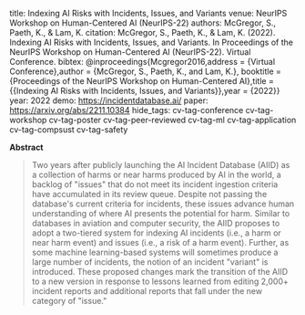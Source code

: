 title: Indexing AI Risks with Incidents, Issues, and Variants
venue: NeurIPS Workshop on Human-Centered AI (NeurIPS-22)
authors: McGregor, S., Paeth, K., & Lam, K.
citation: McGregor, S., Paeth, K., & Lam, K. (2022). Indexing AI Risks with Incidents, Issues, and Variants. In Proceedings of the NeurIPS Workshop on Human-Centered AI (NeurIPS-22). Virtual Conference.
bibtex: @inproceedings{Mcgregor2016,address = {Virtual Conference},author = {McGregor, S., Paeth, K., and Lam, K.}, booktitle = {Proceedings of the NeurIPS Workshop on Human-Centered AI},title = {{Indexing AI Risks with Incidents, Issues, and Variants}},year = {2022}}
year: 2022
demo: https://incidentdatabase.ai/
paper: https://arxiv.org/abs/2211.10384
hide_tags: cv-tag-conference cv-tag-workshop cv-tag-poster cv-tag-peer-reviewed cv-tag-ml cv-tag-application cv-tag-compsust cv-tag-safety

**Abstract**

> Two years after publicly launching the AI Incident Database (AIID) as a collection of harms or near harms produced by AI in the world, a backlog of "issues" that do not meet its incident ingestion criteria have accumulated in its review queue. Despite not passing the database's current criteria for incidents, these issues advance human understanding of where AI presents the potential for harm. Similar to databases in aviation and computer security, the AIID proposes to adopt a two-tiered system for indexing AI incidents (i.e., a harm or near harm event) and issues (i.e., a risk of a harm event). Further, as some machine learning-based systems will sometimes produce a large number of incidents, the notion of an incident "variant" is introduced. These proposed changes mark the transition of the AIID to a new version in response to lessons learned from editing 2,000+ incident reports and additional reports that fall under the new category of "issue."
